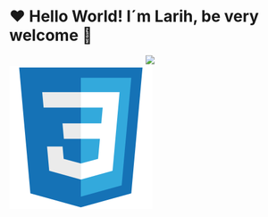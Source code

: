 # ❤ Hello World! I´m Larih, be very welcome 👋

<div id="header" align="center">
  <img src="https://media.giphy.com/media/paTz7UZbPfTZFRYnnB/giphy.gif" width="300"/>
</div>

<img src=https://raw.githubusercontent.com/devicons/devicon/master/icons/css3/css3-original.svg/>

